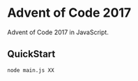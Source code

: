 # Advent of Code 2017

Advent of Code 2017 in JavaScript.

## QuickStart

```console
node main.js XX
```

